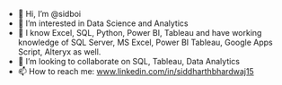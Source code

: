 - 👋 Hi, I’m @sidboi
- 👀 I’m interested in Data Science and Analytics
- 🌱 I know Excel, SQL, Python, Power BI, Tableau and have working knowledge of SQL Server, MS Excel, Power BI Tableau, Google Apps Script, Alteryx as well.
- 💞️ I’m looking to collaborate on SQL, Tableau, Data Analytics
- 📫 How to reach me: www.linkedin.com/in/siddharthbhardwaj15

<!---
sid-15/sid-15 is a ✨ special ✨ repository because its `README.md` (this file) appears on your GitHub profile.
You can click the Preview link to take a look at your changes.
--->
